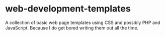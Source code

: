 # web-development-templates
A collection of basic web page templates using CSS and possibly PHP and JavaScript. Because I do get bored writing them out all the time.
